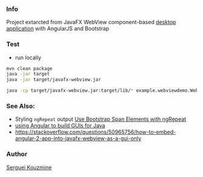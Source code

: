 ### Info
Project extarcted from
JavaFX WebView component-based [desktop application](https://github.com/lipido/javafxwebview) with AngularJS and Bootstrap


### Test

* run locally
```sh
mvn clean package
java -jar target
java -jar target/javafx-webview.jar 
```
```sh
java -cp target/javafx-webview.jar:target/lib/* example.webviewdemo.WebViewDemo
```
### See Also:

  * Styling `ngRepeat` output [Use Bootstrap Span Elements with ngRepeat](https://www.codeproject.com/Articles/5277651/How-to-Use-Bootstrap-Span-Elements-with-ngRepeat)
  * [using Angular to build GUIs for Java](https://medium.com/@alexandredemersroberge/using-angular-to-build-guis-for-java-322450a8124f) 
  * https://stackoverflow.com/questions/50965756/how-to-embed-angular-2-app-into-javafx-webview-as-a-gui-only

### Author
[Serguei Kouzmine](kouzmine_serguei@yahoo.com)

